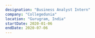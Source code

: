 ```yaml
---
designation: "Business Analyst Intern"
company: "Collegedunia"
location: "Gurugram, India"
startDate: 2020-01-06
endDate: 2020-07-06
---
```

